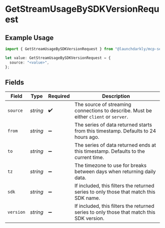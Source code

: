# GetStreamUsageBySDKVersionRequest

## Example Usage

```typescript
import { GetStreamUsageBySDKVersionRequest } from "@launchdarkly/mcp-server/models/operations";

let value: GetStreamUsageBySDKVersionRequest = {
  source: "<value>",
};
```

## Fields

| Field                                                                                    | Type                                                                                     | Required                                                                                 | Description                                                                              |
| ---------------------------------------------------------------------------------------- | ---------------------------------------------------------------------------------------- | ---------------------------------------------------------------------------------------- | ---------------------------------------------------------------------------------------- |
| `source`                                                                                 | *string*                                                                                 | :heavy_check_mark:                                                                       | The source of streaming connections to describe. Must be either `client` or `server`.    |
| `from`                                                                                   | *string*                                                                                 | :heavy_minus_sign:                                                                       | The series of data returned starts from this timestamp. Defaults to 24 hours ago.        |
| `to`                                                                                     | *string*                                                                                 | :heavy_minus_sign:                                                                       | The series of data returned ends at this timestamp. Defaults to the current time.        |
| `tz`                                                                                     | *string*                                                                                 | :heavy_minus_sign:                                                                       | The timezone to use for breaks between days when returning daily data.                   |
| `sdk`                                                                                    | *string*                                                                                 | :heavy_minus_sign:                                                                       | If included, this filters the returned series to only those that match this SDK name.    |
| `version`                                                                                | *string*                                                                                 | :heavy_minus_sign:                                                                       | If included, this filters the returned series to only those that match this SDK version. |